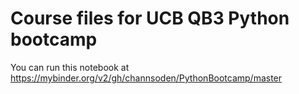 # Course files for UCB QB3 Python bootcamp
You can run this notebook at https://mybinder.org/v2/gh/channsoden/PythonBootcamp/master

